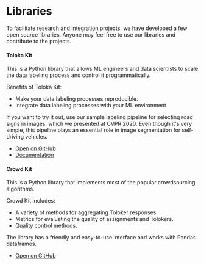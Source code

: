 # Libraries

To facilitate research and integration projects, we have developed a few open source libraries. Anyone may feel free to use our libraries and contribute to the projects.

#### Toloka Kit

This is a Python library that allows ML engineers and data scientists to scale the data labeling process and control it programmatically.

Benefits of Toloka Kit:
- Make your data labeling processes reproducible.
- Integrate data labeling processes with your ML environment.

If you want to try it out, use our sample labeling pipeline for selecting road signs in images, which we presented at CVPR 2020. Even though it's very simple, this pipeline plays an essential role in image segmentation for self-driving vehicles.

* [Open on GitHub](https://github.com/Toloka/toloka-kit)
* [Documentation](https://toloka.ai/docs/toloka-kit/)

#### Crowd Kit

This is a Python library that implements most of the popular crowdsourcing algorithms.

Crowd Kit includes:
- A variety of methods for aggregating Toloker responses.
- Metrics for evaluating the quality of assignments and Tolokers.
- Quality control methods.

The library has a friendly and easy-to-use interface and works with Pandas dataframes.

* [Open on GitHub](https://github.com/Toloka/crowd-kit)

